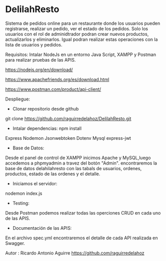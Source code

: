 # DelilahResto
Sistema de pedidos online para un restaurante donde los usuarios pueden registrarse, realizar un pedido, ver el estado de los pedidos. Solo los usuarios con el rol de adminidtrador podran crear nuevos productos, actualizarlos y eliminarlos. Igual podran realizar estas operaciones con la lista de usuarios y pedidos.

Requisitos:
Intalar NodeJs en un entorno Java Script, XAMPP y Postman para realizar pruebas de las APIS.

https://nodejs.org/en/download/

https://www.apachefriends.org/es/download.html

https://www.postman.com/product/api-client/


Despliegue:  

* Clonar repositorio desde github 


git clone https://github.com/raguirredelahoz/DelilahResto.git


* Intalar dependencias:         npm install


Express
Nodemon
Jsonwebtoken
Dotenv
Mysql
express-jwt


*  Base de Datos:


Desde el panel de control de XAMPP inicimos Apache y MySQL,luego accedemos a phpmyadmin a travez del botón "Admin". encontraremos la base de datos delahilahresto con las tabals de usuarios, ordenes, productos, estado de las ordenes y el detalle.



* Iniciamos el servidor:  


nodemon index.js


* Testing: 

Desde Postman podemos realizar todas las operciones CRUD en cada uno de las APIS. 


* Documentación de las APIS:


En el archivo spec.yml  encontraremos el detalle de cada API realizada en Swagger.





Autor :  Ricardo Antonio Aguirre        https://github.com/raguirredelahoz





